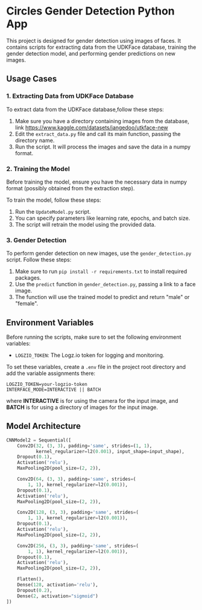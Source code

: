 # Circles Gender Detection Python App

This project is designed for gender detection using images of faces. It contains scripts for extracting data from the UDKFace database, training the gender detection model, and performing gender predictions on new images.


## Usage Cases

### 1. Extracting Data from UDKFace Database

To extract data from the UDKFace database,follow these steps:

1. Make sure you have a directory containing images from the database, link https://www.kaggle.com/datasets/jangedoo/utkface-new
2. Edit the `extract_data.py` file and call its main function, passing the directory name.
3. Run the script. It will process the images and save the data in a numpy format.

### 2. Training the Model

Before training the model, ensure you have the necessary data in numpy format (possibly obtained from the extraction step).

To train the model, follow these steps:

1. Run the `UpdateModel.py` script.
2. You can specify parameters like learning rate, epochs, and batch size.
3. The script will retrain the model using the provided data.

### 3. Gender Detection

To perform gender detection on new images, use the `gender_detection.py` script. Follow these steps:

1. Make sure to run `pip install -r requirements.txt` to install required packages.
2. Use the `predict` function in `gender_detection.py`, passing a link to a face image.
3. The function will use the trained model to predict and return "male" or "female".


## Environment Variables

Before running the scripts, make sure to set the following environment variables:

- `LOGZIO_TOKEN`: The Logz.io token for logging and monitoring.

To set these variables, create a `.env` file in the project root directory and add the variable assignments there:

```plaintext
LOGZIO_TOKEN=your-logzio-token
INTERFACE_MODE=INTERACTIVE || BATCH
```

where **INTERACTIVE** is for using the camera for the input image,
and **BATCH** is for using a directory of images for the input image.


## Model Architecture

```python
CNNModel2 = Sequential([
    Conv2D(32, (3, 3), padding='same', strides=(1, 1),
           kernel_regularizer=l2(0.001), input_shape=input_shape),
    Dropout(0.1),
    Activation('relu'),
    MaxPooling2D(pool_size=(2, 2)),

    Conv2D(64, (3, 3), padding='same', strides=(
        1, 1), kernel_regularizer=l2(0.001)),
    Dropout(0.1),
    Activation('relu'),
    MaxPooling2D(pool_size=(2, 2)),

    Conv2D(128, (3, 3), padding='same', strides=(
        1, 1), kernel_regularizer=l2(0.001)),
    Dropout(0.1),
    Activation('relu'),
    MaxPooling2D(pool_size=(2, 2)),

    Conv2D(256, (3, 3), padding='same', strides=(
        1, 1), kernel_regularizer=l2(0.001)),
    Dropout(0.1),
    Activation('relu'),
    MaxPooling2D(pool_size=(2, 2)),

    Flatten(),
    Dense(128, activation='relu'),
    Dropout(0.2),
    Dense(2, activation="sigmoid")
])

